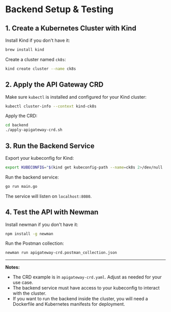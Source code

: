 # Backend Setup & Testing

## 1. Create a Kubernetes Cluster with Kind

Install Kind if you don't have it:
```sh
brew install kind
```

Create a cluster named `ck8s`:
```sh
kind create cluster --name ck8s
```

## 2. Apply the API Gateway CRD

Make sure `kubectl` is installed and configured for your Kind cluster:
```sh
kubectl cluster-info --context kind-ck8s
```

Apply the CRD:
```sh
cd backend
./apply-apigateway-crd.sh
```

## 3. Run the Backend Service

Export your kubeconfig for Kind:
```sh
export KUBECONFIG="$(kind get kubeconfig-path --name=ck8s 2>/dev/null || kind get kubeconfig --name=ck8s)"
```

Run the backend service:
```sh
go run main.go
```

The service will listen on `localhost:8080`.

## 4. Test the API with Newman

Install newman if you don't have it:
```sh
npm install -g newman
```

Run the Postman collection:
```sh
newman run apigateway-crd.postman_collection.json
```

---

**Notes:**
- The CRD example is in `apigateway-crd.yaml`. Adjust as needed for your use case.
- The backend service must have access to your kubeconfig to interact with the cluster.
- If you want to run the backend inside the cluster, you will need a Dockerfile and Kubernetes manifests for deployment.

